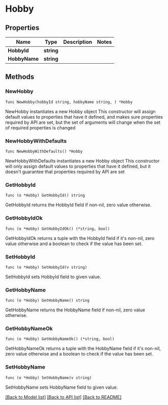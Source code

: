 # Hobby

## Properties

Name | Type | Description | Notes
------------ | ------------- | ------------- | -------------
**HobbyId** | **string** |  | 
**HobbyName** | **string** |  | 

## Methods

### NewHobby

`func NewHobby(hobbyId string, hobbyName string, ) *Hobby`

NewHobby instantiates a new Hobby object
This constructor will assign default values to properties that have it defined,
and makes sure properties required by API are set, but the set of arguments
will change when the set of required properties is changed

### NewHobbyWithDefaults

`func NewHobbyWithDefaults() *Hobby`

NewHobbyWithDefaults instantiates a new Hobby object
This constructor will only assign default values to properties that have it defined,
but it doesn't guarantee that properties required by API are set

### GetHobbyId

`func (o *Hobby) GetHobbyId() string`

GetHobbyId returns the HobbyId field if non-nil, zero value otherwise.

### GetHobbyIdOk

`func (o *Hobby) GetHobbyIdOk() (*string, bool)`

GetHobbyIdOk returns a tuple with the HobbyId field if it's non-nil, zero value otherwise
and a boolean to check if the value has been set.

### SetHobbyId

`func (o *Hobby) SetHobbyId(v string)`

SetHobbyId sets HobbyId field to given value.


### GetHobbyName

`func (o *Hobby) GetHobbyName() string`

GetHobbyName returns the HobbyName field if non-nil, zero value otherwise.

### GetHobbyNameOk

`func (o *Hobby) GetHobbyNameOk() (*string, bool)`

GetHobbyNameOk returns a tuple with the HobbyName field if it's non-nil, zero value otherwise
and a boolean to check if the value has been set.

### SetHobbyName

`func (o *Hobby) SetHobbyName(v string)`

SetHobbyName sets HobbyName field to given value.



[[Back to Model list]](../README.md#documentation-for-models) [[Back to API list]](../README.md#documentation-for-api-endpoints) [[Back to README]](../README.md)


